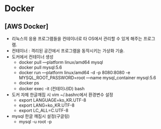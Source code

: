 # Docker

## [AWS Docker]
* 리눅스의 응용 프로그램들을 컨테이너로 타 OS에서 관리할 수 있게 해주는 프로그램.
* 컨테이너 : 격리된 공간에서 프로그램을 동작시키는 가상화 기술.
* 도커에서 컨테이너 생성
  * docker pull —platform linux/amd64 mysql
  * docker pull mysql:5.6
  * docker run —platform linux/amd64 -d -p 8080:8080 -e MYSQL_ROOT_PASSWORD=root —name mysql_container mysql:5.6
  * docker ps
  * docker exec -it (컨테이너ID) bash
* 도커 자체 한글깨짐 시 vim ~/.bashrc에서 환경변수 설정
  * export LANGUAGE=ko_KR.UTF-8 
  * export LANG=ko_KR.UTF-8
  * export LC_ALL=C.UTF-8
* mysql 한글 깨짐시 설정(구글링)
  * mysql -u root -p
